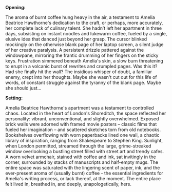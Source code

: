**Opening:**

The aroma of burnt coffee hung heavy in the air, a testament to Amelia Beatrice Hawthorne's dedication to the craft, or perhaps, more accurately, her complete lack of culinary talent. She hadn’t left her apartment in three days, subsisting on instant noodles and lukewarm coffee, fueled by a single, elusive idea that danced just beyond her grasp. The cursor blinked mockingly on the otherwise blank page of her laptop screen, a silent judge of her creative paralysis. A persistent drizzle pattered against the windowpane, mirroring the frantic drumming of her fingers on the sticky keys. Frustration simmered beneath Amelia's skin, a slow burn threatening to erupt in a volcanic burst of rewrites and crumpled pages. Was this it? Had she finally hit the wall? The insidious whisper of doubt, a familiar enemy, crept into her thoughts. Maybe she wasn't cut out for this life of words, of constant struggle against the tyranny of the blank page. Maybe she should just…

**Setting:**

Amelia Beatrice Hawthorne's apartment was a testament to controlled chaos. Located in the heart of London's Shoreditch, the space reflected her personality: vibrant, unconventional, and slightly overwhelmed. Exposed brick walls were adorned with framed movie posters – classic films that fueled her imagination – and scattered sketches torn from old notebooks. Bookshelves overflowing with worn paperbacks lined one wall, a chaotic library of inspiration, ranging from Shakespeare to Stephen King. Sunlight, when London permitted, streamed through the large, grime-streaked window overlooking a bustling street filled with street art and trendy cafes. A worn velvet armchair, stained with coffee and ink, sat invitingly in the corner, surrounded by stacks of manuscripts and half-empty mugs. The entire space was saturated with the lingering scent of paper, ink, and the ever-present aroma of (usually burnt) coffee - the essential ingredients for Amelia's writing process, or lack thereof, at the moment. The entire place felt lived in, breathed in, and deeply, unapologetically, hers.
